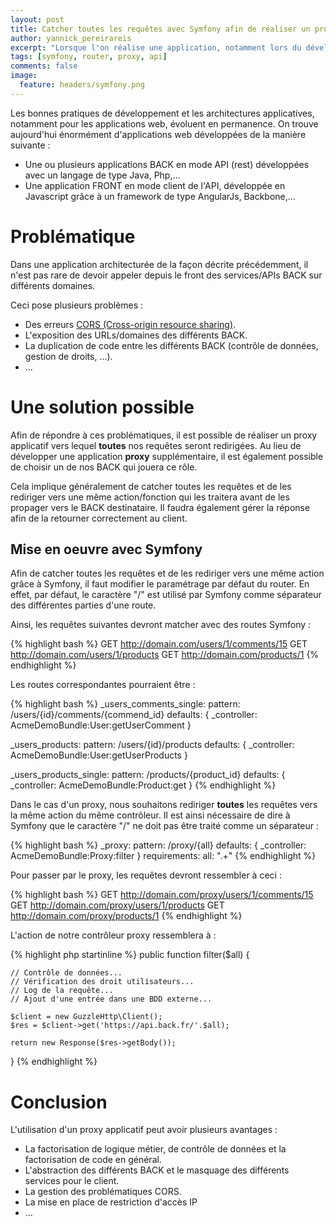 ```yaml
---
layout: post
title: Catcher toutes les requêtes avec Symfony afin de réaliser un proxy applicatif
author: yannick_pereirareis
excerpt: "Lorsque l'on réalise une application, notamment lors du développement d'API ou avec l'utilisation de Framework Javascript, il arrive souvent que l'on soit obligé de réaliser un proxy à travers une application backend (pour éviter les erreurs CORS par exemple)"
tags: [symfony, router, proxy, api]
comments: false
image:
  feature: headers/symfony.png
---
```


Les bonnes pratiques de développement et les architectures applicatives, notamment pour les applications web, évoluent en permanence.
On trouve aujourd'hui énormément d'applications web développées de la manière suivante :

* Une ou plusieurs applications BACK en mode API (rest) développées avec un langage de type Java, Php,...
* Une application FRONT en mode client de l'API, développée en Javascript grâce à un framework de type AngularJs, Backbone,...


# Problématique

Dans une application architecturée de la façon décrite précédemment, il n'est pas rare de devoir appeler depuis le front des services/APIs BACK sur différents domaines.

Ceci pose plusieurs problèmes :

* Des erreurs [CORS (Cross-origin resource sharing)](https://en.wikipedia.org/wiki/Cross-origin_resource_sharing).
* L'exposition des URLs/domaines des différents BACK.
* La duplication de code entre les différents BACK (contrôle de données, gestion de droits, ...).
* ...


# Une solution possible

Afin de répondre à ces problématiques, il est possible de réaliser un proxy applicatif vers lequel **toutes** nos requêtes seront redirigées.
Au lieu de développer une application **proxy** supplémentaire, il est également possible de choisir un de nos BACK qui jouera ce rôle.

Cela implique généralement de catcher toutes les requêtes et de les rediriger vers une même action/fonction qui les traitera avant de les propager vers le BACK destinataire.
Il faudra également gérer la réponse afin de la retourner correctement au client.


## Mise en oeuvre avec Symfony

Afin de catcher toutes les requêtes et de les rediriger vers une même action grâce à Symfony, il faut modifier le paramétrage par défaut du router.
En effet, par défaut, le caractère "/" est utilisé par Symfony comme séparateur des différentes parties d'une route.

Ainsi, les requêtes suivantes devront matcher avec des routes Symfony :

{% highlight bash %}
GET http://domain.com/users/1/comments/15
GET http://domain.com/users/1/products
GET http://domain.com/products/1
{% endhighlight %}

Les routes correspondantes pourraient être :

{% highlight bash %}
_users_comments_single:
    pattern: /users/{id}/comments/{commend_id}
    defaults: { _controller: AcmeDemoBundle:User:getUserComment }
    
_users_products:
    pattern: /users/{id}/products
    defaults: { _controller: AcmeDemoBundle:User:getUserProducts }
    
_users_products_single:
    pattern: /products/{product_id}
    defaults: { _controller: AcmeDemoBundle:Product:get }
{% endhighlight %}

Dans le cas d'un proxy, nous souhaitons rediriger **toutes** les requêtes vers la même action du même contrôleur.
Il est ainsi nécessaire de dire à Symfony que le caractère "/" ne doit pas être traité comme un séparateur :

{% highlight bash %}
_proxy:
    pattern: /proxy/{all}
    defaults: { _controller: AcmeDemoBundle:Proxy:filter }
    requirements:
        all: ".+"
{% endhighlight %}

Pour passer par le proxy, les requêtes devront ressembler à ceci :

{% highlight bash %}
GET http://domain.com/proxy/users/1/comments/15
GET http://domain.com/proxy/users/1/products
GET http://domain.com/proxy/products/1
{% endhighlight %}

L'action de notre contrôleur proxy ressemblera à :

{% highlight php startinline %}
public function filter($all) {

    // Contrôle de données...
    // Vérification des droit utilisateurs...
    // Log de la requête...
    // Ajout d'une entrée dans une BDD externe...

    $client = new GuzzleHttp\Client();
    $res = $client->get('https://api.back.fr/'.$all);
    
    return new Response($res->getBody());
}
{% endhighlight %}

# Conclusion

L'utilisation d'un proxy applicatif peut avoir plusieurs avantages :

* La factorisation de logique métier, de contrôle de données et la factorisation de code en général.
* L'abstraction des différents BACK et le masquage des différents services pour le client.
* La gestion des problématiques CORS.
* La mise en place de restriction d'accès IP
* ...